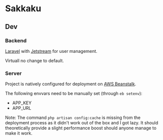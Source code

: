 # Sakkaku

## Dev

### Backend

[Laravel](https://laravel.com/) with [Jetstream](https://jetstream.laravel.com/) for user management.

Virtuall no change to default.

### Server

Project is natively configured for deployment on [AWS Beanstalk](https://aws.amazon.com/elasticbeanstalk/).

The following envvars need to be manually set (through `eb setenv`):

-   APP_KEY
-   APP_URL

Note: The command `php artisan config:cache` is missing from the deployment process as it didn't work out of the box and I got lazy. It should theoretically provide a slight performance boost should anyone manage to make it work.
